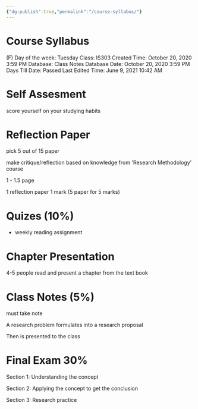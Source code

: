 ```yaml
---
{"dg-publish":true,"permalink":"/course-syllabus/"}
---
```


# Course Syllabus

(F) Day of the week: Tuesday
Class: IS303
Created Time: October 20, 2020 3:59 PM
Database: Class Notes Database
Date: October 20, 2020 3:59 PM
Days Till Date: Passed
Last Edited Time: June 9, 2021 10:42 AM

# Self Assesment

score yourself on your studying habits

# Reflection Paper

pick 5 out of 15 paper

make critique/reflection based on knowledge from 'Research Methodology' course

1 - 1.5 page

1 reflection paper 1 mark (5 paper for 5 marks)

# Quizes (10%)

+ weekly reading assignment

# Chapter Presentation

4-5 people read and present a chapter from the text book

# Class Notes (5%)

must take note

A research problem formulates into a research proposal

Then is presented to the class

# Final Exam 30%

Section 1: Understanding the concept

Section 2: Applying the concept to get the conclusion

Section 3: Research practice